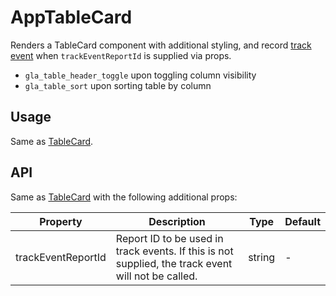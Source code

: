 # AppTableCard

Renders a TableCard component with additional styling, and record [track event](../../../../src/Tracking) when `trackEventReportId` is supplied via props.
 - `gla_table_header_toggle` upon toggling column visibility
 - `gla_table_sort` upon sorting table by column

## Usage

Same as [TableCard](https://woocommerce.github.io/woocommerce-admin/#/components/packages/table/README?id=tablecard).

## API

Same as [TableCard](https://woocommerce.github.io/woocommerce-admin/#/components/packages/table/README?id=tablecard) with the following additional props:

| Property | Description | Type | Default |
| --- | --- | --- | --- |
| trackEventReportId | Report ID to be used in track events. If this is not supplied, the track event will not be called. | string | - |
